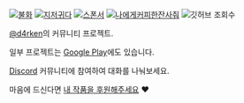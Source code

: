 [![불화](https://badgen.net/badge/icon/discord?icon=discord&label)](https://discord.gg/ENtVkMHqZg)
[![지저귀다](https://badgen.net/badge/icon/twitter?icon=twitter&label)](https://twitter.com/d4rken)
[![스폰서](https://img.shields.io/github/sponsors/d4rken)](https://github.com/sponsors/d4rken)
[![나에게커피한잔사줘](https://badgen.net/badge/icon/buymeacoffee?icon=buymeacoffee&label)](https://www.buymeacoffee.com/tydarken)
![깃허브 조회수](https://komarev.com/ghpvc/?username=d4rken-ko&label=Views&base=9001&color=grey)

[@d4rken](https://github.com/d4rken)의 커뮤니티 프로젝트.

일부 프로젝트는 [Google Play](https://play.google.com/store/apps/developer?id=darken)에도 있습니다.

[Discord](https://discord.gg/ENtVkMHqZg) 커뮤니티에 참여하여 대화를 나눠보세요.

마음에 드신다면 [내 작품을 후원해주세요](https://github.com/sponsors/d4rken/dashboard) ❤️
